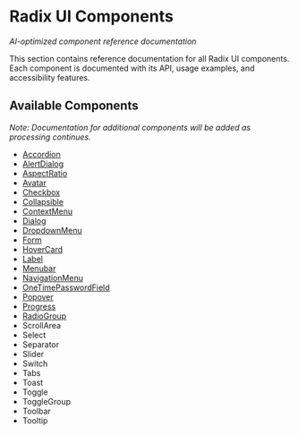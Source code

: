 # Radix UI Components

*AI-optimized component reference documentation*

This section contains reference documentation for all Radix UI components. Each component is documented with its API, usage examples, and accessibility features.

## Available Components

*Note: Documentation for additional components will be added as processing continues.*

- [Accordion](accordion.md)
- [AlertDialog](alert-dialog.md)
- [AspectRatio](aspect-ratio.md)
- [Avatar](avatar.md)
- [Checkbox](checkbox.md)
- [Collapsible](collapsible.md)
- [ContextMenu](context-menu.md)
- [Dialog](dialog.md)
- [DropdownMenu](dropdown-menu.md)
- [Form](form.md)
- [HoverCard](hover-card.md)
- [Label](label.md)
- [Menubar](menubar.md)
- [NavigationMenu](navigation-menu.md)
- [OneTimePasswordField](one-time-password-field.md)
- [Popover](popover.md)
- [Progress](progress.md)
- [RadioGroup](radio-group.md)
- ScrollArea
- Select
- Separator
- Slider
- Switch
- Tabs
- Toast
- Toggle
- ToggleGroup
- Toolbar
- Tooltip